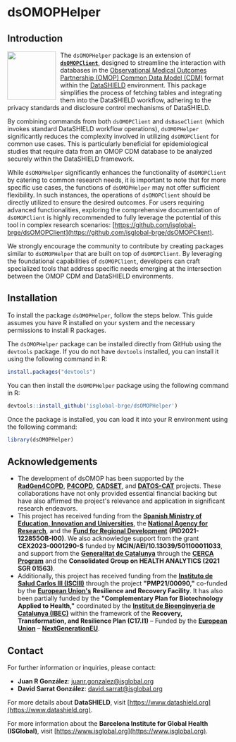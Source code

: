 # dsOMOPHelper

## Introduction

<img src="man/figures/dsomophelper_logo.png" align="left" width="110" style="margin-right: 10px;" />

The `dsOMOPHelper` package is an extension of [**`dsOMOPClient`**](https://github.com/isglobal-brge/dsOMOPClient), designed to streamline the interaction with databases in the [Observational Medical Outcomes Partnership (OMOP) Common Data Model (CDM)](https://www.ohdsi.org/data-standardization/) format within the [DataSHIELD](https://datashield.org/) environment. This package simplifies the process of fetching tables and integrating them into the DataSHIELD workflow, adhering to the privacy standards and disclosure control mechanisms of DataSHIELD.

By combining commands from both `dsOMOPClient` and `dsBaseClient` (which invokes standard DataSHIELD workflow operations), `dsOMOPHelper` significantly reduces the complexity involved in utilizing `dsOMOPClient` for common use cases. This is particularly beneficial for epidemiological studies that require data from an OMOP CDM database to be analyzed securely within the DataSHIELD framework.

While `dsOMOPHelper` significantly enhances the functionality of `dsOMOPClient` by catering to common research needs, it is important to note that for more specific use cases, the functions of `dsOMOPHelper` may not offer sufficient flexibility. In such instances, the operations of `dsOMOPClient` should be directly utilized to ensure the desired outcomes. For users requiring advanced functionalities, exploring the comprehensive documentation of `dsOMOPClient` is highly recommended to fully leverage the potential of this tool in complex research scenarios: [https://github.com/isglobal-brge/dsOMOPClient](https://github.com/isglobal-brge/dsOMOPClient).

We strongly encourage the community to contribute by creating packages similar to `dsOMOPHelper` that are built on top of `dsOMOPClient`. By leveraging the foundational capabilities of `dsOMOPClient`, developers can craft specialized tools that address specific needs emerging at the intersection between the OMOP CDM and DataSHIELD environments.

## Installation

To install the package `dsOMOPHelper`, follow the steps below. This guide assumes you have R installed on your system and the necessary permissions to install R packages.

The `dsOMOPHelper` package can be installed directly from GitHub using the `devtools` package. If you do not have `devtools` installed, you can install it using the following command in R:
```R
install.packages("devtools")
```

You can then install the `dsOMOPHelper` package using the following command in R:
```R
devtools::install_github('isglobal-brge/dsOMOPHelper')
```

Once the package is installed, you can load it into your R environment using the following command:
```R
library(dsOMOPHelper)
```

## Acknowledgements

- The development of dsOMOP has been supported by the **[RadGen4COPD](https://github.com/isglobal-brge/RadGen4COPD)**, **[P4COPD](https://www.clinicbarcelona.org/en/projects-and-clinical-assays/detail/p4copd-prediction-prevention-personalized-and-precision-management-of-copd-in-young-adults)**, **[CADSET](https://www.ersnet.org/science-and-research/clinical-research-collaboration-application-programme/cadset-chronic-airway-diseases-early-stratification/)**, and **[DATOS-CAT](https://datos-cat.github.io/LandingPage)** projects. These collaborations have not only provided essential financial backing but have also affirmed the project's relevance and application in significant research endeavors.
- This project has received funding from the **[Spanish Ministry of Education, Innovation and Universities](https://www.ciencia.gob.es/en/)**, the **[National Agency for Research](https://www.aei.gob.es/en)**, and the **[Fund for Regional Development](https://ec.europa.eu/regional_policy/funding/erdf_en)** **(PID2021-122855OB-I00)**. We also acknowledge support from the grant **CEX2023-0001290-S** funded by **MCIN/AEI/10.13039/501100011033**, and support from the **[Generalitat de Catalunya](https://web.gencat.cat/en/inici/index.html)** through the **[CERCA Program](https://cerca.cat/en/)** and the **Consolidated Group on HEALTH ANALYTICS (2021 SGR 01563)**.
- Additionally, this project has received funding from the **[Instituto de Salud Carlos III (ISCIII)](https://www.isciii.es/)** through the project **"PMP21/00090,"** co-funded by the **[European Union's](https://european-union.europa.eu/index_en)** **Resilience and Recovery Facility**. It has also been partially funded by the **"Complementary Plan for Biotechnology Applied to Health,"** coordinated by the **[Institut de Bioenginyeria de Catalunya (IBEC)](https://ibecbarcelona.eu/)** within the framework of the **Recovery, Transformation, and Resilience Plan (C17.I1)** – Funded by the **[European Union](https://european-union.europa.eu/index_en)** – **[NextGenerationEU](https://next-generation-eu.europa.eu/index_en)**.

## Contact

For further information or inquiries, please contact:

- **Juan R González**: juanr.gonzalez@isglobal.org
- **David Sarrat González**: david.sarrat@isglobal.org

For more details about **DataSHIELD**, visit [https://www.datashield.org](https://www.datashield.org).

For more information about the **Barcelona Institute for Global Health (ISGlobal)**, visit [https://www.isglobal.org](https://www.isglobal.org).
